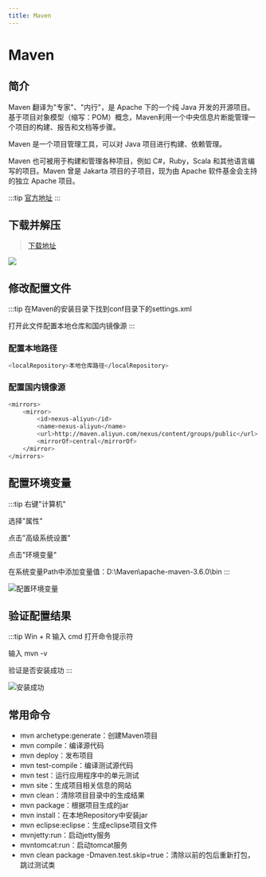 ```yaml
---
title: Maven
---
```


# Maven

## 简介

Maven 翻译为"专家"、"内行"，是 Apache 下的一个纯 Java 开发的开源项目。基于项目对象模型（缩写：POM）概念，Maven利用一个中央信息片断能管理一个项目的构建、报告和文档等步骤。

Maven 是一个项目管理工具，可以对 Java 项目进行构建、依赖管理。

Maven 也可被用于构建和管理各种项目，例如 C#，Ruby，Scala 和其他语言编写的项目。Maven 曾是 Jakarta 项目的子项目，现为由 Apache 软件基金会主持的独立 Apache 项目。

:::tip
[官方地址](https://maven.apache.org/)
:::

## 下载并解压

> [下载地址](https://maven.apache.org/download.cgi)

![](https://z3.ax1x.com/2021/08/01/fSevv9.png)

## 修改配置文件

:::tip
在Maven的安装目录下找到conf目录下的settings.xml

打开此文件配置本地仓库和国内镜像源
:::

### 配置本地路径

```bash
<localRepository>本地仓库路径</localRepository>
```

### 配置国内镜像源

```bash
<mirrors>
	<mirror>
		<id>nexus-aliyun</id>
		<name>nexus-aliyun</name>
		<url>http://maven.aliyun.com/nexus/content/groups/public</url>
		<mirrorOf>central</mirrorOf>
	</mirror>
</mirrors>
```

## 配置环境变量

:::tip
右键"计算机"

选择"属性"

点击"高级系统设置"

点击"环境变量"

在系统变量Path中添加变量值：D:\Maven\apache-maven-3.6.0\bin
:::

![配置环境变量](https://z3.ax1x.com/2021/08/01/fSnTYT.png)

## 验证配置结果

:::tip
Win + R 输入 cmd 打开命令提示符

输入 mvn -v

验证是否安装成功
:::

![安装成功](https://z3.ax1x.com/2021/08/01/fSn7fU.png)

## 常用命令

- mvn archetype:generate：创建Maven项目
- mvn compile：编译源代码
- mvn deploy：发布项目
- mvn test-compile：编译测试源代码
- mvn test：运行应用程序中的单元测试
- mvn site：生成项目相关信息的网站
- mvn clean：清除项目目录中的生成结果
- mvn package：根据项目生成的jar
- mvn install：在本地Repository中安装jar
- mvn eclipse:eclipse：生成eclipse项目文件
- mvnjetty:run：启动jetty服务
- mvntomcat:run：启动tomcat服务
- mvn clean package -Dmaven.test.skip=true：清除以前的包后重新打包，跳过测试类

<RightMenu />